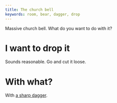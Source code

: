 ```yaml
---
title: The church bell
keywords: room, bear, dagger, drop
---
```


Massive church bell. What do you want to do with it?

# I want to drop it
Sounds reasonable. Go and cut it loose.

# With what?
With [a sharp dagger](060-sharp-dagger.md).
